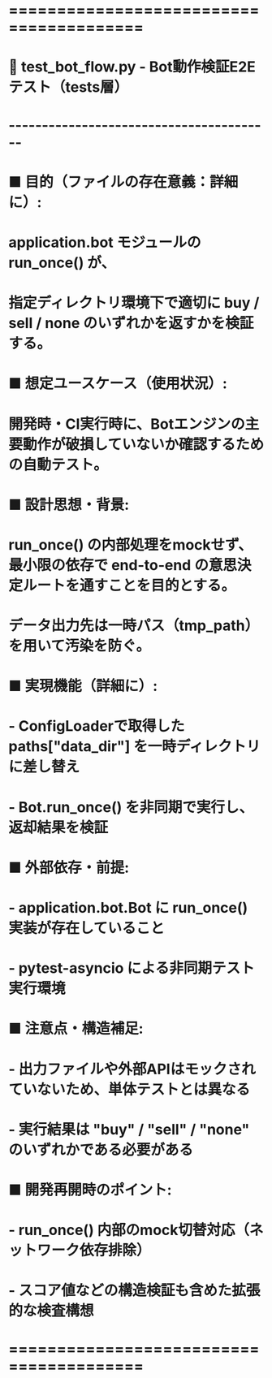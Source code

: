 # ========================================
# 📄 test_bot_flow.py - Bot動作検証E2Eテスト（tests層）
# ----------------------------------------
# ■ 目的（ファイルの存在意義：詳細に）:
#   application.bot モジュールの run_once() が、
#   指定ディレクトリ環境下で適切に buy / sell / none のいずれかを返すかを検証する。
#
# ■ 想定ユースケース（使用状況）:
#   開発時・CI実行時に、Botエンジンの主要動作が破損していないか確認するための自動テスト。
#
# ■ 設計思想・背景:
#   run_once() の内部処理をmockせず、最小限の依存で end-to-end の意思決定ルートを通すことを目的とする。
#   データ出力先は一時パス（tmp_path）を用いて汚染を防ぐ。
#
# ■ 実現機能（詳細に）:
#   - ConfigLoaderで取得した paths["data_dir"] を一時ディレクトリに差し替え
#   - Bot.run_once() を非同期で実行し、返却結果を検証
#
# ■ 外部依存・前提:
#   - application.bot.Bot に run_once() 実装が存在していること
#   - pytest-asyncio による非同期テスト実行環境
#
# ■ 注意点・構造補足:
#   - 出力ファイルや外部APIはモックされていないため、単体テストとは異なる
#   - 実行結果は "buy" / "sell" / "none" のいずれかである必要がある
#
# ■ 開発再開時のポイント:
#   - run_once() 内部のmock切替対応（ネットワーク依存排除）
#   - スコア値などの構造検証も含めた拡張的な検査構想
# ========================================
